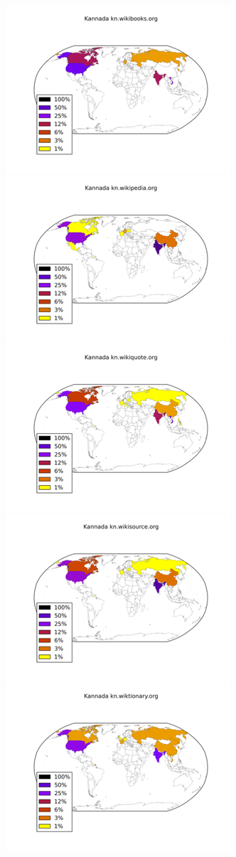![](/images/Kannada-kn.wikibooks.org.png)
![](/images/Kannada-kn.wikipedia.org.png)
![](/images/Kannada-kn.wikiquote.org.png)
![](/images/Kannada-kn.wikisource.org.png)
![](/images/Kannada-kn.wiktionary.org.png)

